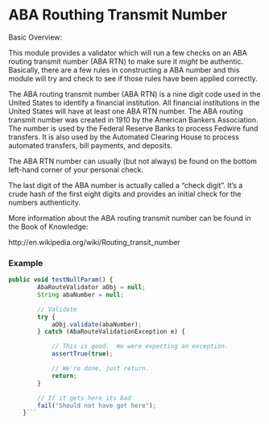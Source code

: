 #  ABA Routhing Transmit Number

Basic Overview:


This module provides a validator which will run a few checks on an ABA routing transmit number (ABA RTN)  to make sure it *might* be authentic. Basically, there are a few rules in constructing a ABA number and this module will try and check to see if those rules have been applied correctly.

The ABA routing transmit number (ABA RTN) is a nine digit code used in the United States to identify a financial institution. All financial institutions in the United States will have at least one ABA RTN number. The ABA routing transmit number was created in 1910 by the American Bankers Association. The number is used by the Federal Reserve Banks to process Fedwire fund transfers. It is also used by the Automated Clearing House to process automated transfers, bill payments, and deposits.

The ABA RTN number can usually (but not always) be found on the bottom left-hand corner of your personal check. 

The last digit of the ABA number is actually called a “check digit”. It’s a crude hash of the first eight digits and provides an initial check for the numbers authenticity.

More information about the ABA routing transmit number can be found in the Book of Knowledge:
<p>http://en.wikipedia.org/wiki/Routing_transit_number</p>



### Example
```javascript
public void testNullParam() {
        AbaRouteValidator aObj = null;
        String abaNumber = null;

        // Validate
        try {
            aObj.validate(abaNumber);
        } catch (AbaRouteValidationException e) {

            // This is good.  We were expecting an exception.
            assertTrue(true);

            // We're done, just return.
            return;
        }

        // If it gets here its bad
        fail("Should not have got here");
    }```
